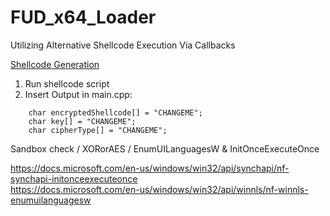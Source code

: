 # FUD_x64_Loader
Utilizing Alternative Shellcode Execution Via Callbacks

[Shellcode Generation](https://github.com/AchocolatechipPancake/encode_payload "Shellcode Generation")

1. Run shellcode script
2. Insert Output in main.cpp:
```
    char encryptedShellcode[] = "CHANGEME";
    char key[] = "CHANGEME";
    char cipherType[] = "CHANGEME";
```

Sandbox check / XORorAES / EnumUILanguagesW & InitOnceExecuteOnce
  
  
https://docs.microsoft.com/en-us/windows/win32/api/synchapi/nf-synchapi-initonceexecuteonce   
https://docs.microsoft.com/en-us/windows/win32/api/winnls/nf-winnls-enumuilanguagesw

